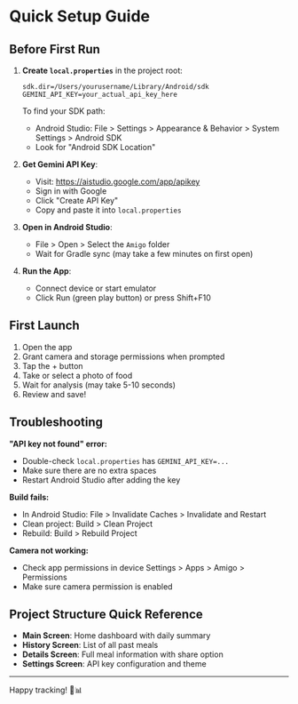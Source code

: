 # Quick Setup Guide

## Before First Run

1. **Create `local.properties`** in the project root:
   ```properties
   sdk.dir=/Users/yourusername/Library/Android/sdk
   GEMINI_API_KEY=your_actual_api_key_here
   ```
   
   To find your SDK path:
   - Android Studio: File > Settings > Appearance & Behavior > System Settings > Android SDK
   - Look for "Android SDK Location"

2. **Get Gemini API Key**:
   - Visit: https://aistudio.google.com/app/apikey
   - Sign in with Google
   - Click "Create API Key"
   - Copy and paste it into `local.properties`

3. **Open in Android Studio**:
   - File > Open > Select the `Amigo` folder
   - Wait for Gradle sync (may take a few minutes on first open)

4. **Run the App**:
   - Connect device or start emulator
   - Click Run (green play button) or press Shift+F10

## First Launch

1. Open the app
2. Grant camera and storage permissions when prompted
3. Tap the + button
4. Take or select a photo of food
5. Wait for analysis (may take 5-10 seconds)
6. Review and save!

## Troubleshooting

**"API key not found" error:**
- Double-check `local.properties` has `GEMINI_API_KEY=...`
- Make sure there are no extra spaces
- Restart Android Studio after adding the key

**Build fails:**
- In Android Studio: File > Invalidate Caches > Invalidate and Restart
- Clean project: Build > Clean Project
- Rebuild: Build > Rebuild Project

**Camera not working:**
- Check app permissions in device Settings > Apps > Amigo > Permissions
- Make sure camera permission is enabled

## Project Structure Quick Reference

- **Main Screen**: Home dashboard with daily summary
- **History Screen**: List of all past meals
- **Details Screen**: Full meal information with share option
- **Settings Screen**: API key configuration and theme

---

Happy tracking! 🍎📊


